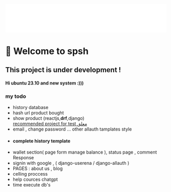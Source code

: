 [![spsh banner](./images/logo/logo-no-background.png)](https://opozex.com)
# 👋 Welcome to spsh

<h2>This project is under development !</h2>
<h4>Hi ubuntu 23.10 and new system :))) </h4>
<h3>my todo</h3>
<ul>
    <li>history database</li>
    <li>hash url product bought</li>
    <li>show product (reactjs,<b>drf</b>,django)</li>
    <a href="https://github.com/muhammadaamir123/-Recommendation-System-Engine-using-Django">recommended project for test معلق</a>
    <li>email , change password ... other allauth tamplates style</li>
    <li><h4>complete history template</h4></li>
    <li>wallet section( page form manage balance ), status page , comment Response</li>
    <li> signin with google , ( django-userena / django-allauth )</li>
    <li>PAGES  : about us , blog</li>
    <li> celling proccess </li> 
    <li> help cources chatgpt</li>
    <li>time execute db's</li>
</ul>